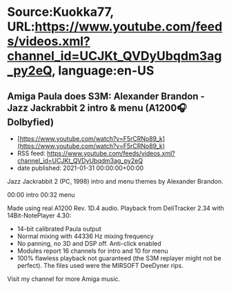 # Source:Kuokka77, URL:https://www.youtube.com/feeds/videos.xml?channel_id=UCJKt_QVDyUbqdm3ag_py2eQ, language:en-US

## Amiga Paula does S3M: Alexander Brandon - Jazz Jackrabbit 2 intro & menu (A1200🎧Dolbyfied)
 - [https://www.youtube.com/watch?v=F5rCRNo89_k](https://www.youtube.com/watch?v=F5rCRNo89_k)
 - RSS feed: https://www.youtube.com/feeds/videos.xml?channel_id=UCJKt_QVDyUbqdm3ag_py2eQ
 - date published: 2021-01-31 00:00:00+00:00

Jazz Jackrabbit 2 (PC, 1998) intro and menu themes by Alexander Brandon.

00:00 intro
00:32 menu

Made using real A1200 Rev. 1D.4 audio. Playback from DeliTracker 2.34 with 14Bit-NotePlayer 4.30:
- 14-bit calibrated Paula output
- Normal mixing with 44336 Hz mixing frequency
- No panning, no 3D and DSP off. Anti-click enabled
- Modules report 16 channels for intro and 10 for menu
- 100% flawless playback not guaranteed (the S3M replayer might not be perfect). The files used were the MIRSOFT DeeDyner rips.

Visit my channel for more Amiga music.

